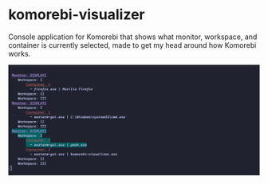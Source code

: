 # komorebi-visualizer

Console application for Komorebi that shows what monitor, workspace, and container is currently selected, made to get my head around how Komorebi works.

![console](./img/snip.png)
